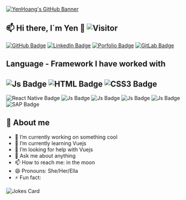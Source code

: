 [![YenHoang's GitHub Banner](https://i.postimg.cc/KzP6ZG6j/Green-and-White-Technology-Linked-In-Banner-1.png)](https://yenhoang_portfolio.surge.sh/)

## 📫  Hi there, I´m Yen 👋   ![Visitor](https://visitor-badge.laobi.icu/badge?page_id=YenHoangBcn.YenHoangBcn)
 
[![GitHub Badge](https://img.shields.io/badge/GitHub-100000?style=for-the-badge&logo=github&logoColor=white)](https://github.com/YenHoangBcn) [![LinkedIn Badge](https://img.shields.io/badge/LinkedIn-0077B5?style=for-the-badge&logo=linkedin&logoColor=white)](https://www.linkedin.com/in/yen-hoang-vn/) [![Porfolio Badge](https://img.shields.io/badge/website-000000?style=for-the-badge&logo=About.me&logoColor=white)](https://yenhoang_portfolio.surge.sh/) [![GitLab Badge](https://img.shields.io/badge/GitLab-330F63?style=for-the-badge&logo=gitlab&logoColor=white)](https://gitlab.com/yenhoangvn) 


## Language - Framework I have worked with

![Js Badge](https://img.shields.io/badge/JavaScript-323330?style=for-the-badge&logo=javascript&logoColor=F7DF1E) ![HTML Badge](https://img.shields.io/badge/HTML5-E34F26?style=for-the-badge&logo=html5&logoColor=white) ![CSS3 Badge](https://img.shields.io/badge/CSS3-1572B6?style=for-the-badge&logo=css3&logoColor=white) 
-- 
![React Native Badge](	https://img.shields.io/badge/React_Native-20232A?style=for-the-badge&logo=react&logoColor=61DAFB) ![Js Badge](https://img.shields.io/badge/next.js-000000?style=for-the-badge&logo=nextdotjs&logoColor=white) ![Js Badge](https://img.shields.io/badge/AngularJS-E23237?style=for-the-badge&logo=angularjs&logoColor=white) ![Js Badge](https://img.shields.io/badge/React-20232A?style=for-the-badge&logo=react&logoColor=61DAFB) ![Js Badge](https://img.shields.io/badge/Vue.js-35495E?style=for-the-badge&logo=vuedotjs&logoColor=4FC08D) ![SAP Badge](https://img.shields.io/badge/SAP-0FAAFF?style=for-the-badge&logo=sap&logoColor=white)


## :book: About me

- 🔭 I’m currently working on something cool
- 🌱 I’m currently learning Vuejs
- 🤔 I’m looking for help with Vuejs
- 💬 Ask me about anything 
- 📫 How to reach me: in the moon
- 😄 Pronouns: She/Her/Ella
- ⚡ Fun fact: 

![Jokes Card](https://readme-jokes.vercel.app/api)






                
                



<!--
**YenHoangBcn/YenHoangBcn** is a ✨ _special_ ✨ repository because its `README.md` (this file) appears on your GitHub profile.

Here are some ideas to get you started:

- 🔭 I’m currently working on ...
- 🌱 I’m currently learning ...
- 👯 I’m looking to collaborate on ...
- 🤔 I’m looking for help with ...
- 💬 Ask me about ...
- 📫 How to reach me: ...
- 😄 Pronouns: ...
- ⚡ Fun fact: ...
-->
